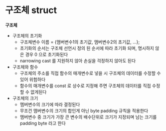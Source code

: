 # 구조체 struct

**구조체**

- 구조체의 초기화
    - 구조체변수 이름 = {맴버변수1의 초기값, 맴버변수2의 초기값, …};
    - 초기화의 순서는 구조체 선언시 정의 된 순서에 따라 초기화 되며, 명시하지 않은 경우 0 으로 초기화된다
    - narrowing cast 를 지원하지 않아 손실을 걱정하지 않아도 된다
- 구조체와 함수
    - 구조체의 주소를 직접 함수의 매개변수로 넣을 시 구조체의 데이터를 수정할 수 있어 위험하다
    - 함수의 매개변수를 const 로 상수로 지정해 주면 구조체의 데이터를 직접 수정할 수 없게된다
- 구조체의 크기
    - 멤버변수의 크기에 따라 결정된다
    - 무조건 맴버변수의 크기의 합인게 아닌 byte padding 규칙을 적용한다
    - 맴버변수 중 크기가 가장 큰 변수의 배수단위로 크기가 지정되며 남는 크기를 padding byte 라고 한다